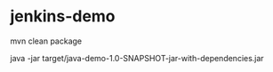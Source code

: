 # jenkins-demo
mvn clean package

java -jar target/java-demo-1.0-SNAPSHOT-jar-with-dependencies.jar
